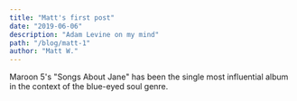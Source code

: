 ```yaml
---
title: "Matt's first post"
date: "2019-06-06"
description: "Adam Levine on my mind"
path: "/blog/matt-1"
author: "Matt W."
---
```

Maroon 5's "Songs About Jane" has been the single most influential album in the context of the blue-eyed soul genre.
